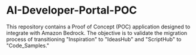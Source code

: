 # AI-Developer-Portal-POC
This repository contains a Proof of Concept (POC) application designed to integrate with Amazon Bedrock. The objective is to validate the migration process of transitioning "Inspiration" to "IdeasHub" and "ScriptHub" to "Code_Samples."
